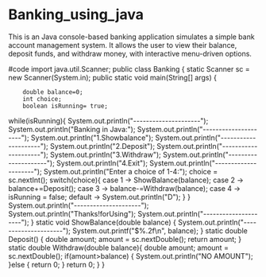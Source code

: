 # Banking_using_java
This is an Java console-based banking application simulates a simple bank account management system. It allows the user to view their balance, deposit funds, and withdraw money, with interactive menu-driven options.


#code
import java.util.Scanner;
public class Banking {
	static Scanner sc = new Scanner(System.in);
	public static void main(String[] args) {
		
		double balance=0;
		int choice;
		boolean isRunning= true; 
		
while(isRunning){
	System.out.println("---------------------");
	System.out.println("Banking in Java:");
	System.out.println("---------------------");
	System.out.println("1.Showbalance");
	System.out.println("---------------------");
	System.out.println("2.Deposit");
	System.out.println("---------------------");
	System.out.println("3.Withdraw");
	System.out.println("---------------------");
	System.out.println("4.Exit");
	System.out.println("---------------------");
	System.out.println("Enter a choice of 1-4:");
	choice = sc.nextInt();
	switch(choice){
	case 1 -> ShowBalance(balance);
	case 2 -> balance+=Deposit();
	case 3 -> balance-=Withdraw(balance);
	case 4 -> isRunning = false;
	default -> System.out.println("D");
	}
}
System.out.println("---------------------");
System.out.println("Thanks!forUsing");
System.out.println("---------------------");
}
		static void ShowBalance(double balance) {
			System.out.println("---------------------");
			System.out.printf("$%.2f\n", balance);
}
		static double Deposit() {
			double amount;
			amount = sc.nextDouble();
			return amount;
		}
		static double Withdraw(double balance){
			double amount;
			amount = sc.nextDouble();
			if(amount>balance)
			{
				System.out.println("NO AMOUNT");
			}else {
				return 0;
			}
			return 0;
		}
}

